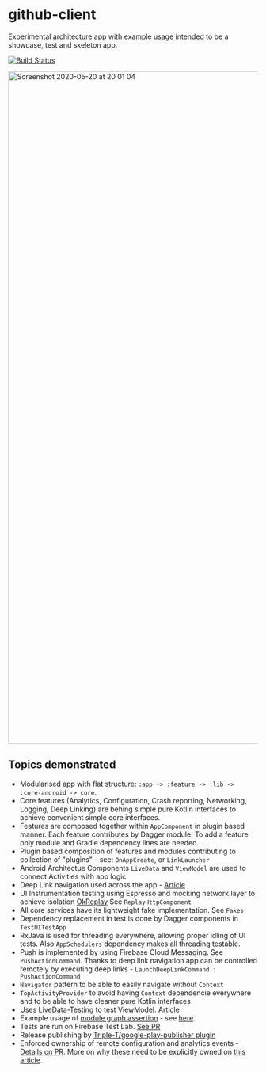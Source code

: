 # github-client
Experimental architecture app with example usage intended to be a showcase, test and skeleton app.

[![Build Status](https://circleci.com/gh/jraska/github-client.svg?style=shield&circle-token=7af979ba3177a70daee39260f230a756edbab6b2)](https://circleci.com/gh/jraska/github-client)

<img width="1358" alt="Screenshot 2020-05-20 at 20 01 04" src="https://user-images.githubusercontent.com/6277721/82481032-fd33dc00-9ad4-11ea-9d04-685ef2679031.png">

## Topics demonstrated
- Modularised app with flat structure: `:app -> :feature -> :lib -> :core-android -> core`.
- Core features (Analytics, Configuration, Crash reporting, Networking, Logging, Deep Linking) are behing simple pure Kotlin interfaces to achieve convenient simple core interfaces.
- Features are composed together within `AppComponent` in plugin based manner. Each feature contributes by Dagger module. To add a feature only module and Gradle dependency lines are needed.
- Plugin based composition of features and modules contributing to collection of "plugins" - see: `OnAppCreate`, or `LinkLauncher`
- Android Architectue Components `LiveData` and `ViewModel` are used to connect Activities with app logic
- Deep Link navigation used across the app - [Article](https://proandroiddev.com/in-app-deep-link-navigation-because-deep-links-matter-17f0c91f2658)
- UI Instrumentation testing using Espresso and mocking network layer to achieve isolation [OkReplay](https://github.com/airbnb/okreplay) See `ReplayHttpComponent`
- All core services have its lightweight fake implementation. See `Fakes`
- Dependency replacement in test is done by Dagger components in `TestUITestApp`
- RxJava is used for threading everywhere, allowing proper idling of UI tests. Also `AppSchedulers` dependency makes all threading testable.
- Push is implemented by using Firebase Cloud Messaging. See `PushActionCommand`. Thanks to deep link navigation app can be controlled remotely by executing deep links - `LaunchDeepLinkCommand : PushActionCommand`
- `Navigator` pattern to be able to easily navigate without `Context`
- `TopActivityProvider` to avoid having `Context` dependencie everywhere and to be able to have cleaner pure Kotlin interfaces
- Uses [LiveData-Testing](https://github.com/jraska/livedata-testing) to test ViewModel. [Article](https://android.jlelse.eu/effective-livedata-and-viewmodel-testing-17f25069fcd4)
- Example usage of [module graph assertion](https://proandroiddev.com/module-rules-protect-your-build-time-and-architecture-d1194c7cc6bc) - see [here](https://github.com/jraska/github-client/blob/be3b06558118721968547de9237e9b48d1a8833d/app/build.gradle#L141).
- Tests are run on Firebase Test Lab. [See PR](https://github.com/jraska/github-client/pull/233)
- Release publishing by [Triple-T/google-play-publisher plugin](https://github.com/Triple-T/gradle-play-publisher)
- Enforced ownership of remote configuration and analytics events - [Details on PR](https://github.com/jraska/github-client/pull/230). More on why these need to be explicitly owned on [this article](https://proandroiddev.com/remote-feature-flags-do-not-always-come-for-free-a372f1768a70).


